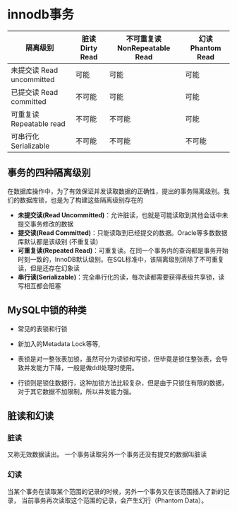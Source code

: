 # innodb事务

| 隔离级别                 | 脏读Dirty Read | 不可重复读 NonRepeatable Read |  幻读 Phantom Read |
| -------                 | ------------- | --------------------------- | -------------------- |
| 未提交读 Read uncommitted| 可能           | 可能                         | 可能
| 已提交读 Read committed  | 不可能         | 可能  |                       可能
| 可重复读 Repeatable read | 不可能         | 不可能  |                   可能
| 可串行化 Serializable    | 不可能         | 不可能  |                   不可能

## 事务的四种隔离级别

在数据库操作中，为了有效保证并发读取数据的正确性，提出的事务隔离级别。我们的数据库锁，也是为了构建这些隔离级别存在的

- **未提交读(Read Uncommitted)**：允许脏读，也就是可能读取到其他会话中未提交事务修改的数据
- **提交读(Read Committed)**：只能读取到已经提交的数据。Oracle等多数数据库默认都是该级别 (不重复读)
- **可重复读(Repeated Read)**：可重复读。在同一个事务内的查询都是事务开始时刻一致的，InnoDB默认级别。在SQL标准中，该隔离级别消除了不可重复读，但是还存在幻象读
- **串行读(Serializable)**：完全串行化的读，每次读都需要获得表级共享锁，读写相互都会阻塞

## MySQL中锁的种类

- 常见的表锁和行锁
- 新加入的Metadata Lock等等,

- 表锁是对一整张表加锁，虽然可分为读锁和写锁，但毕竟是锁住整张表，会导致并发能力下降，一般是做ddl处理时使用。
- 行锁则是锁住数据行，这种加锁方法比较复杂，但是由于只锁住有限的数据，对于其它数据不加限制，所以并发能力强。

## 脏读和幻读

### 脏读

又称无效数据读出。
一个事务读取另外一个事务还没有提交的数据叫脏读

### 幻读

当某个事务在读取某个范围的记录的时候，另外一个事务又在该范围插入了新的记录，
当前事务再次读取这个范围的记录，会产生幻行（Phantom Data）。
